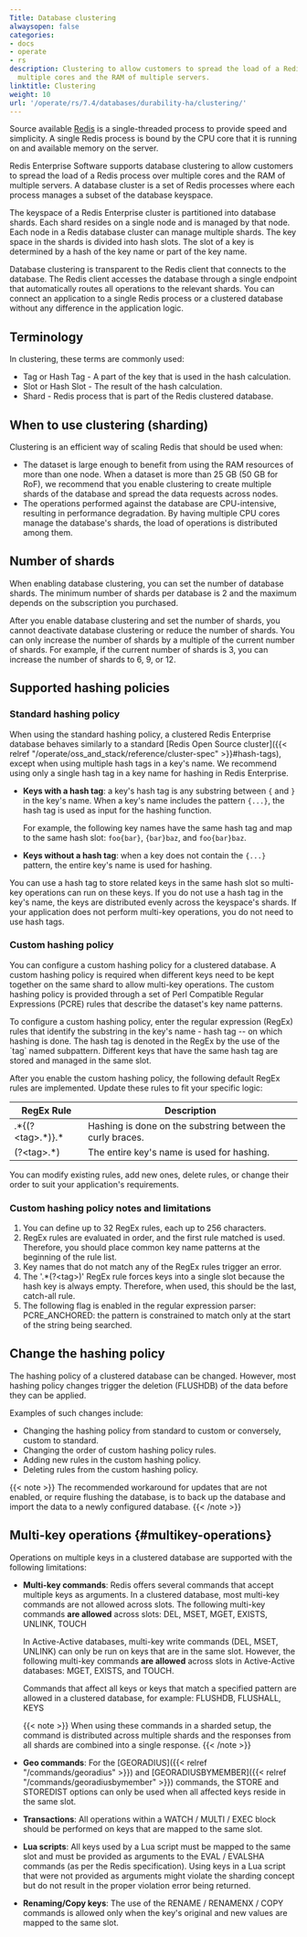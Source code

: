 ```yaml
---
Title: Database clustering
alwaysopen: false
categories:
- docs
- operate
- rs
description: Clustering to allow customers to spread the load of a Redis process over
  multiple cores and the RAM of multiple servers.
linktitle: Clustering
weight: 10
url: '/operate/rs/7.4/databases/durability-ha/clustering/'
---
```

Source available [Redis](https://redislabs.com/redis-features/redis) is a single-threaded process
to provide speed and simplicity.
A single Redis process is bound by the CPU core that it is running on and available memory on the server.

Redis Enterprise Software supports database clustering to allow customers
to spread the load of a Redis process over multiple cores and the RAM of multiple servers.
A database cluster is a set of Redis processes where each process manages a subset of the database keyspace.

The keyspace of a Redis Enterprise cluster is partitioned into database shards.
Each shard resides on a single node and is managed by that node.
Each node in a Redis database cluster can manage multiple shards.
The key space in the shards is divided into hash slots.
The slot of a key is determined by a hash of the key name or part of the key name.

Database clustering is transparent to the Redis client that connects to the database.
The Redis client accesses the database through a single endpoint that automatically routes all operations to the relevant shards.
You can connect an application to a single Redis process or a clustered database without any difference in the application logic.

## Terminology

In clustering, these terms are commonly used:

- Tag or Hash Tag - A part of the key that is used in the hash calculation.
- Slot or Hash Slot - The result of the hash calculation.
- Shard - Redis process that is part of the Redis clustered database.

## When to use clustering (sharding)

Clustering is an efficient way of scaling Redis that should be used when:

- The dataset is large enough to benefit from using the RAM resources of more than one node.
    When a dataset is more than 25 GB (50 GB for RoF), we recommend that you enable clustering to create multiple shards of the database
    and spread the data requests across nodes.
- The operations performed against the database are CPU-intensive, resulting in performance degradation.
    By having multiple CPU cores manage the database's shards, the load of operations is distributed among them.

## Number of shards

When enabling database clustering, you can set the number of database
shards. The minimum number of shards per database is 2 and the maximum
depends on the subscription you purchased.

After you enable database clustering and set the number of shards, you cannot deactivate database clustering or reduce the number of
shards. You can only increase the number of shards by a multiple of the
current number of shards. For example, if the current number of shards
is 3, you can increase the number of shards to 6, 9, or 12. 

## Supported hashing policies

### Standard hashing policy

When using the standard hashing policy, a clustered Redis Enterprise database behaves similarly to a standard [Redis Open Source cluster]({{< relref "/operate/oss_and_stack/reference/cluster-spec" >}}#hash-tags), except when using multiple hash tags in a key's name. We recommend using only a single hash tag in a key name for hashing in Redis Enterprise.

- **Keys with a hash tag**: a key's hash tag is any substring between
    `{` and `}` in the key's name. When a key's name
    includes the pattern `{...}`, the hash tag is used as input for the
    hashing function.
    
    For example, the following key names have the same
    hash tag and map to the same hash slot: `foo{bar}`,
    `{bar}baz`, and `foo{bar}baz`.

- **Keys without a hash tag**: when a key does not contain the `{...}`
    pattern, the entire key's name is used for hashing.

You can use a hash tag to store related keys in the same hash
slot so multi-key operations can run on these keys. If you do not use a hash tag in the key's name, the keys are distributed evenly across the keyspace's shards.
If your application does not perform multi-key operations, you do not
need to use hash tags.

### Custom hashing policy

You can configure a custom hashing policy for a clustered database. A
custom hashing policy is required when different keys need to be kept
together on the same shard to allow multi-key operations. The custom
hashing policy is provided through a set of Perl Compatible Regular
Expressions (PCRE) rules that describe the dataset's key name patterns.

To configure a custom hashing policy, enter the regular expression
(RegEx) rules that identify the substring in the key's name - hash tag
-- on which hashing is done. The hash tag is denoted in the
RegEx by the use of the \`tag\` named subpattern. Different keys that
have the same hash tag are stored and managed in the same slot.

After you enable the custom hashing policy, the following default RegEx
rules are implemented. Update these rules to fit your specific logic:

|  RegEx Rule | Description |
|  ------ | ------ |
|  .\*{(?\<tag\>.\*)}.\* | Hashing is done on the substring between the curly braces. |
|  (?\<tag\>.\*) | The entire key's name is used for hashing. |

You can modify existing rules, add new ones, delete rules, or change
their order to suit your application's requirements.

### Custom hashing policy notes and limitations

1. You can define up to 32 RegEx rules, each up to 256 characters.
2. RegEx rules are evaluated in order, and the first rule matched
    is used. Therefore, you should place common key name patterns at the
    beginning of the rule list.
3. Key names that do not match any of the RegEx rules trigger an
    error.
4. The '.\*(?\<tag\>)' RegEx rule forces keys into a single slot
    because the hash key is always empty. Therefore, when used,
    this should be the last, catch-all rule.
5. The following flag is enabled in the regular expression parser:
    PCRE_ANCHORED: the pattern is constrained to match only at the
    start of the string being searched.

## Change the hashing policy

The hashing policy of a clustered database can be changed. However,
most hashing policy changes trigger the deletion (FLUSHDB) of the
data before they can be applied.

Examples of such changes include:

- Changing the hashing policy from standard to custom or conversely,
    custom to standard.
- Changing the order of custom hashing policy rules.
- Adding new rules in the custom hashing policy.
- Deleting rules from the custom hashing policy.

{{< note >}}
The recommended workaround for updates that are not enabled,
or require flushing the database,
is to back up the database and import the data to a newly configured database.
{{< /note >}}

## Multi-key operations {#multikey-operations}

Operations on multiple keys in a clustered database are supported with
the following limitations:

- **Multi-key commands**: Redis offers several commands that accept
    multiple keys as arguments. In a clustered database, most multi-key
    commands are not allowed across slots. The following multi-key
    commands **are allowed** across slots: DEL, MSET, MGET, EXISTS, UNLINK, TOUCH

    In Active-Active databases, multi-key write commands (DEL, MSET, UNLINK) can only be run on keys that are in the same slot. However, the following multi-key commands **are allowed** across slots in Active-Active databases: MGET, EXISTS, and TOUCH.

    Commands that affect all keys or keys that match a specified pattern are allowed
    in a clustered database, for example: FLUSHDB, FLUSHALL, KEYS

    {{< note >}}
When using these commands in a sharded setup,
the command is distributed across multiple shards
and the responses from all shards are combined into a single response.
    {{< /note >}}

- **Geo commands**: For the [GEORADIUS]({{< relref "/commands/georadius" >}}) and
    [GEORADIUSBYMEMBER]({{< relref "/commands/georadiusbymember" >}}) commands, the
    STORE and STOREDIST options can only be used when all affected keys
    reside in the same slot.
- **Transactions**: All operations within a WATCH / MULTI / EXEC block
    should be performed on keys that are mapped to the same slot.
- **Lua scripts**: All keys used by a Lua script must be mapped to the same
    slot and must be provided as arguments to the EVAL / EVALSHA commands
    (as per the Redis specification). Using keys in a Lua script that
    were not provided as arguments might violate the sharding concept
    but do not result in the proper violation error being returned.
- **Renaming/Copy keys**: The use of the RENAME / RENAMENX / COPY commands is
    allowed only when the key's original and new values are mapped to
    the same slot.
